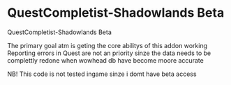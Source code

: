 # QuestCompletist-Shadowlands Beta
QuestCompletist-Shadowlands Beta

The primary goal atm is geting the core abilitys of this addon working
Reporting errors in Quest are not an priority sinze the data needs to be 
complettly redone when wowhead db have become moore accurate

NB! This code is not tested ingame sinze i domt have beta access 
